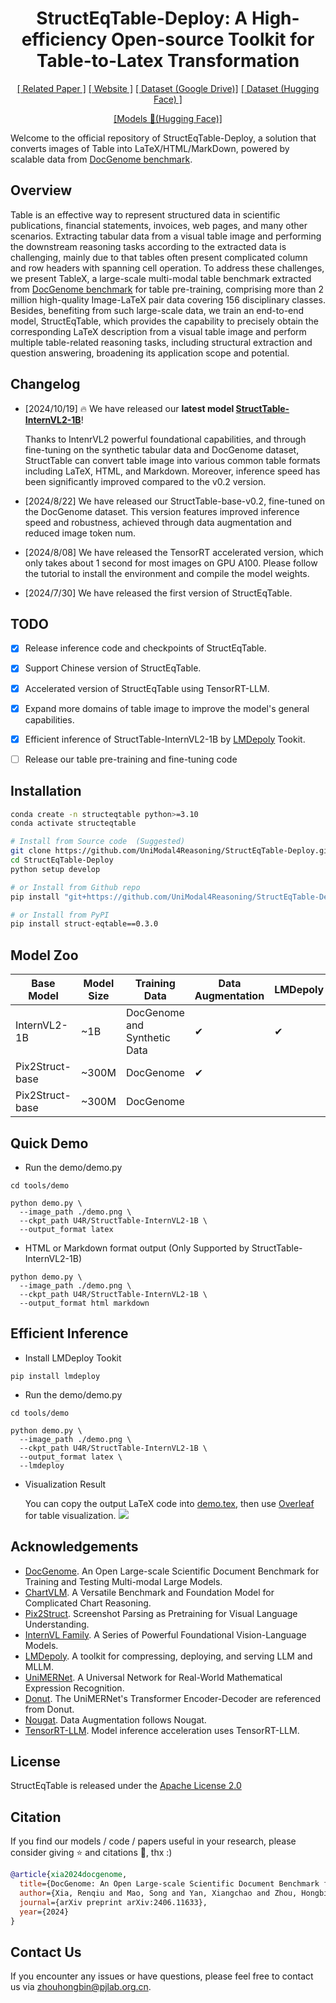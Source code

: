 <div align="center">
<h1>StructEqTable-Deploy: A High-efficiency Open-source Toolkit for Table-to-Latex Transformation</h1>


[[ Related Paper ]](https://arxiv.org/abs/2406.11633) [[ Website ]](https://unimodal4reasoning.github.io/DocGenome_page/) [[ Dataset (Google Drive)]](https://drive.google.com/drive/folders/1OIhnuQdIjuSSDc_QL2nP4NwugVDgtItD) [[ Dataset (Hugging Face) ]](https://huggingface.co/datasets/U4R/DocGenome/tree/main)

[[Models 🤗(Hugging Face)]](https://huggingface.co/U4R/StructTable-InternVL2-1B/tree/main)


</div>

Welcome to the official repository of StructEqTable-Deploy, a solution that converts images of Table into LaTeX/HTML/MarkDown, powered by scalable data from [DocGenome benchmark](https://unimodal4reasoning.github.io/DocGenome_page/).


## Overview
Table is an effective way to represent structured data in scientific publications, financial statements, invoices, web pages, and many other scenarios. Extracting tabular data from a visual table image and performing the downstream reasoning tasks according to the extracted data is challenging, mainly due to that tables often present complicated column and row headers with spanning cell operation. To address these challenges, we present TableX, a large-scale multi-modal table benchmark extracted from [DocGenome benchmark](https://unimodal4reasoning.github.io/DocGenome_page/) for table pre-training, comprising more than 2 million high-quality Image-LaTeX pair data covering 156 disciplinary classes. Besides, benefiting from such large-scale data, we train an end-to-end model, StructEqTable, which provides the capability to precisely obtain the corresponding LaTeX description from a visual table image and perform multiple table-related reasoning tasks, including structural extraction and question answering, broadening its application scope and potential.

## Changelog
- [2024/10/19] 🔥 We have released our **latest model [StructTable-InternVL2-1B](https://huggingface.co/U4R/StructTable-InternVL2-1B/tree/main)**! 

  Thanks to IntenrVL2 powerful foundational capabilities, and through fine-tuning on the synthetic tabular data and DocGenome dataset, StructTable can convert table image into various common table formats including LaTeX, HTML, and Markdown. Moreover, inference speed has been significantly improved compared to the v0.2 version.
- [2024/8/22] We have released our StructTable-base-v0.2, fine-tuned on the DocGenome dataset. This version features improved inference speed and robustness, achieved through data augmentation and reduced image token num.
- [2024/8/08] We have released the TensorRT accelerated version, which only takes about 1 second for most images on GPU A100. Please follow the tutorial to install the environment and compile the model weights.
- [2024/7/30] We have released the first version of StructEqTable. 

## TODO

- [x] Release inference code and checkpoints of StructEqTable.
- [x] Support Chinese version of StructEqTable.
- [x] Accelerated version of StructEqTable using TensorRT-LLM.
- [x] Expand more domains of table image to improve the model's general capabilities.
- [x] Efficient inference of StructTable-InternVL2-1B by [LMDepoly](https://github.com/InternLM/lmdeploy) Tookit.
- [ ] Release our table pre-training and fine-tuning code


## Installation
``` bash 
conda create -n structeqtable python>=3.10
conda activate structeqtable

# Install from Source code  (Suggested)
git clone https://github.com/UniModal4Reasoning/StructEqTable-Deploy.git
cd StructEqTable-Deploy
python setup develop

# or Install from Github repo
pip install "git+https://github.com/UniModal4Reasoning/StructEqTable-Deploy.git"

# or Install from PyPI
pip install struct-eqtable==0.3.0
```

## Model Zoo

| Base Model | Model Size | Training Data | Data Augmentation | LMDepoly | TensorRT | HuggingFace |
|---------------------|------------|------------------|-------------------|----------|----------|-------------------|
| InternVL2-1B | ~1B | DocGenome and Synthetic Data | ✔ | ✔ | | [StructTable v0.3](https://huggingface.co/U4R/StructTable-InternVL2-1B/tree/main) |
| Pix2Struct-base | ~300M | DocGenome | ✔ | | ✔ | [StructTable v0.2](https://huggingface.co/U4R/StructTable-base/tree/v0.2) |
| Pix2Struct-base | ~300M | DocGenome | | | ✔ | [StructTable v0.1](https://huggingface.co/U4R/StructTable-base/tree/v0.1) |



## Quick Demo
- Run the demo/demo.py
```shell script
cd tools/demo

python demo.py \
  --image_path ./demo.png \
  --ckpt_path U4R/StructTable-InternVL2-1B \
  --output_format latex
```

- HTML or Markdown format output (Only Supported by StructTable-InternVL2-1B)

```shell script
python demo.py \
  --image_path ./demo.png \
  --ckpt_path U4R/StructTable-InternVL2-1B \
  --output_format html markdown
```

## Efficient Inference
- Install LMDeploy Tookit
```shell script
pip install lmdeploy
```

- Run the demo/demo.py
```shell script
cd tools/demo

python demo.py \
  --image_path ./demo.png \
  --ckpt_path U4R/StructTable-InternVL2-1B \
  --output_format latex \
  --lmdeploy
```


- Visualization Result

  You can copy the output LaTeX code into [demo.tex](../tools/demo/demo.tex), then use [Overleaf](https://www.overleaf.com/project) for table visualization.
![](docs/imgs/output.png)


## Acknowledgements
- [DocGenome](https://github.com/UniModal4Reasoning/DocGenome). An Open Large-scale Scientific Document Benchmark for Training and Testing Multi-modal Large Models.
- [ChartVLM](https://github.com/UniModal4Reasoning/ChartVLM). A Versatile Benchmark and Foundation Model for Complicated Chart Reasoning.
- [Pix2Struct](https://github.com/google-research/pix2struct). Screenshot Parsing as Pretraining for Visual Language Understanding.
- [InternVL Family](https://github.com/OpenGVLab/InternVL). A Series of Powerful Foundational Vision-Language Models.
- [LMDepoly](https://github.com/InternLM/lmdeploy). A toolkit for compressing, deploying, and serving LLM and MLLM.
- [UniMERNet](https://github.com/opendatalab/UniMERNet). A Universal Network for Real-World Mathematical Expression Recognition.
- [Donut](https://huggingface.co/naver-clova-ix/donut-base). The UniMERNet's Transformer Encoder-Decoder are referenced from Donut.
- [Nougat](https://github.com/facebookresearch/nougat). Data Augmentation follows Nougat.  
- [TensorRT-LLM](https://github.com/NVIDIA/TensorRT-LLM). Model inference acceleration uses TensorRT-LLM.


## License
StructEqTable is released under the [Apache License 2.0](LICENSE)

## Citation
If you find our models / code / papers useful in your research, please consider giving ⭐ and citations 📝, thx :)  
```bibtex
@article{xia2024docgenome,
  title={DocGenome: An Open Large-scale Scientific Document Benchmark for Training and Testing Multi-modal Large Language Models},
  author={Xia, Renqiu and Mao, Song and Yan, Xiangchao and Zhou, Hongbin and Zhang, Bo and Peng, Haoyang and Pi, Jiahao and Fu, Daocheng and Wu, Wenjie and Ye, Hancheng and others},
  journal={arXiv preprint arXiv:2406.11633},
  year={2024}
}
```

## Contact Us
If you encounter any issues or have questions, please feel free to contact us via zhouhongbin@pjlab.org.cn.
